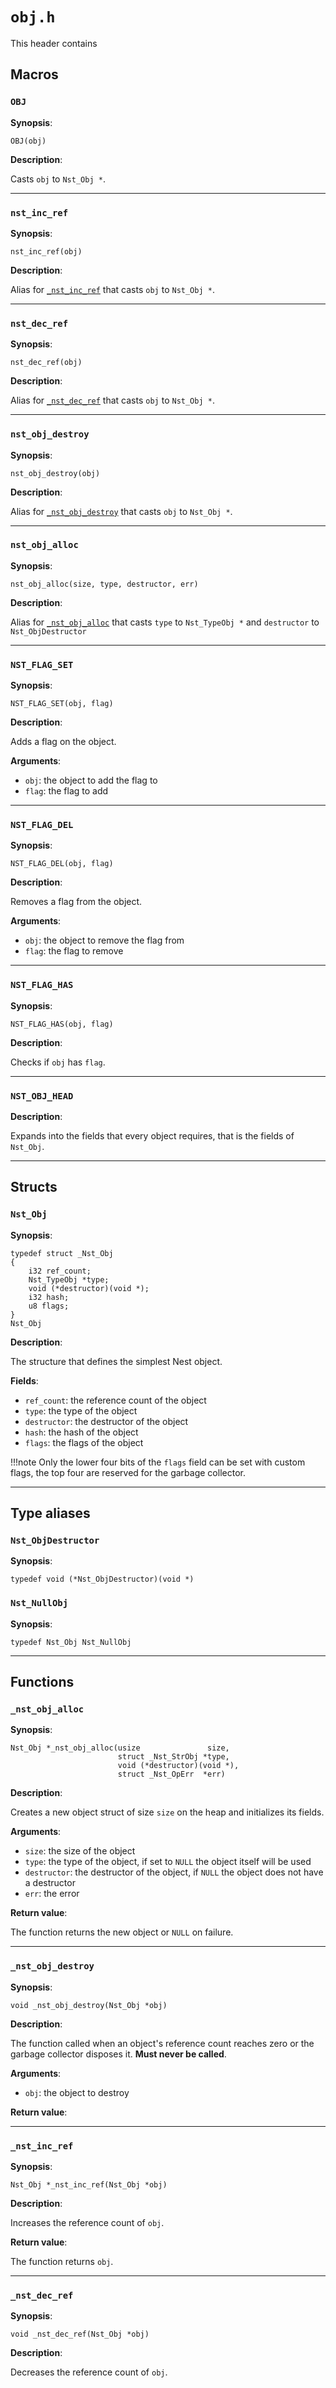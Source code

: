# `obj.h`

This header contains

## Macros

### `OBJ`

**Synopsis**:

```better-c
OBJ(obj)
```

**Description**:

Casts `obj` to `Nst_Obj *`.

---

### `nst_inc_ref`

**Synopsis**:

```better-c
nst_inc_ref(obj)
```

**Description**:

Alias for [`_nst_inc_ref`](#_nst_inc_ref) that casts `obj` to `Nst_Obj *`.

---

### `nst_dec_ref`

**Synopsis**:

```better-c
nst_dec_ref(obj)
```

**Description**:

Alias for [`_nst_dec_ref`](#_nst_dec_ref) that casts `obj` to `Nst_Obj *`.

---

### `nst_obj_destroy`

**Synopsis**:

```better-c
nst_obj_destroy(obj)
```

**Description**:

Alias for [`_nst_obj_destroy`](#_nst_obj_destroy) that casts `obj` to
`Nst_Obj *`.

---

### `nst_obj_alloc`

**Synopsis**:

```better-c
nst_obj_alloc(size, type, destructor, err)
```

**Description**:

Alias for [`_nst_obj_alloc`](#_nst_obj_alloc) that casts `type` to
`Nst_TypeObj *` and `destructor` to `Nst_ObjDestructor`

---

### `NST_FLAG_SET`

**Synopsis**:

```better-c
NST_FLAG_SET(obj, flag)
```

**Description**:

Adds a flag on the object.

**Arguments**:

- `obj`: the object to add the flag to
- `flag`: the flag to add

---

### `NST_FLAG_DEL`

**Synopsis**:

```better-c
NST_FLAG_DEL(obj, flag)
```

**Description**:

Removes a flag from the object.

**Arguments**:

- `obj`: the object to remove the flag from
- `flag`: the flag to remove

---

### `NST_FLAG_HAS`

**Synopsis**:

```better-c
NST_FLAG_HAS(obj, flag)
```

**Description**:

Checks if `obj` has `flag`.

---

### `NST_OBJ_HEAD`

**Description**:

Expands into the fields that every object requires, that is the fields of
`Nst_Obj`.

---

## Structs

### `Nst_Obj`

**Synopsis**:

```better-c
typedef struct _Nst_Obj
{
    i32 ref_count;
    Nst_TypeObj *type;
    void (*destructor)(void *);
    i32 hash;
    u8 flags;
}
Nst_Obj
```

**Description**:

The structure that defines the simplest Nest object.

**Fields**:

- `ref_count`: the reference count of the object
- `type`: the type of the object
- `destructor`: the destructor of the object
- `hash`: the hash of the object
- `flags`: the flags of the object

!!!note
    Only the lower four bits of the `flags` field can be set with custom flags,
    the top four are reserved for the garbage collector.

---

## Type aliases

### `Nst_ObjDestructor`

**Synopsis**:

```better-c
typedef void (*Nst_ObjDestructor)(void *)
```

### `Nst_NullObj`

**Synopsis**:

```better-c
typedef Nst_Obj Nst_NullObj
```

---

## Functions

### `_nst_obj_alloc`

**Synopsis**:

```better-c
Nst_Obj *_nst_obj_alloc(usize               size,
                        struct _Nst_StrObj *type,
                        void (*destructor)(void *),
                        struct _Nst_OpErr  *err)
```

**Description**:

Creates a new object struct of size `size` on the heap and initializes its
fields.

**Arguments**:

- `size`: the size of the object
- `type`: the type of the object, if set to `NULL` the object itself will be
  used
- `destructor`: the destructor of the object, if `NULL` the object does not have
  a destructor
- `err`: the error

**Return value**:

The function returns the new object or `NULL` on failure.

---

### `_nst_obj_destroy`

**Synopsis**:

```better-c
void _nst_obj_destroy(Nst_Obj *obj)
```

**Description**:

The function called when an object's reference count reaches zero or the garbage
collector disposes it. **Must never be called**.

**Arguments**:

- `obj`: the object to destroy

**Return value**:

---

### `_nst_inc_ref`

**Synopsis**:

```better-c
Nst_Obj *_nst_inc_ref(Nst_Obj *obj)
```

**Description**:

Increases the reference count of `obj`.

**Return value**:

The function returns `obj`.

---

### `_nst_dec_ref`

**Synopsis**:

```better-c
void _nst_dec_ref(Nst_Obj *obj)
```

**Description**:

Decreases the reference count of `obj`.

